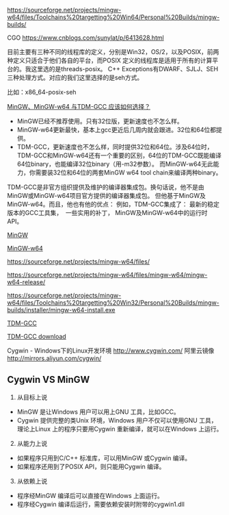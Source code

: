 https://sourceforge.net/projects/mingw-w64/files/Toolchains%20targetting%20Win64/Personal%20Builds/mingw-builds/

CGO
https://www.cnblogs.com/sunylat/p/6413628.html


目前主要有三种不同的线程库的定义，分别是Win32，OS/2，以及POSIX，前两种定义只适合于他们各自的平台，而POSIX 定义的线程库是适用于所有的计算平台的。我这里选的是threads-posix。
C++ Exceptions有DWARF、SJLJ、SEH三种处理方式。对应的我们这里选择的是seh方式。

比如：x86_64-posix-seh

[MinGW、MinGW-w64 与TDM-GCC 应该如何选择？](https://www.zhihu.com/question/39952667)
- MinGW已经不推荐使用。只有32位版，更新速度也不怎么样。
- MinGW-w64更新最快，基本上gcc更近后几周内就会跟进。32位和64位都提供。
- TDM-GCC，更新速度也不怎么样，同时提供32位和64位。涉及64位时，TDM-GCC和MinGW-w64还有一个重要的区别，64位的TDM-GCC既能编译64位binary，也能编译32位binary（用-m32参数）。
而MinGW-w64无此能力，你需要装32位和64位的两套MinGW w64 tool chain来编译两种binary。

TDM-GCC是非官方组织提供及维护的编译器集成包。换句话说，他不是由MinGW或MinGW-w64项目官方提供的编译器集成包。
但他基于MinGW及MinGW-w64。而且，他也有他的优点：
例如，TDM-GCC集成了：
最新的稳定版本的GCC工具集，
 一些实用的补丁，
MinGW及MinGW-w64中的运行时API。

[MinGW](http://www.mingw.org/) 

[MinGW-w64](http://mingw-w64.sourceforge.net/)

https://sourceforge.net/projects/mingw-w64/files/

https://sourceforge.net/projects/mingw-w64/files/mingw-w64/mingw-w64-release/

https://sourceforge.net/projects/mingw-w64/files/Toolchains%20targetting%20Win32/Personal%20Builds/mingw-builds/installer/mingw-w64-install.exe

[TDM-GCC](http://tdm-gcc.tdragon.net/)

[TDM-GCC download](http://tdm-gcc.tdragon.net/download)



Cygwin - Windows下的Linux开发环境
http://www.cygwin.com/
阿里云镜像
http://mirrors.aliyun.com/cygwin/


## Cygwin VS MinGW
1. 从目标上说
- MinGW 是让Windows 用户可以用上GNU 工具，比如GCC。
- Cygwin 提供完整的类Unix 环境，Windows 用户不仅可以使用GNU 工具，理论上Linux 上的程序只要用Cygwin 重新编译，就可以在Windows 上运行。

2. 从能力上说
- 如果程序只用到C/C++ 标准库，可以用MinGW 或Cygwin 编译。
- 如果程序还用到了POSIX API，则只能用Cygwin 编译。

3. 从依赖上说
- 程序经MinGW 编译后可以直接在Windows 上面运行。
- 程序经Cygwin 编译后运行，需要依赖安装时附带的cygwin1.dll

